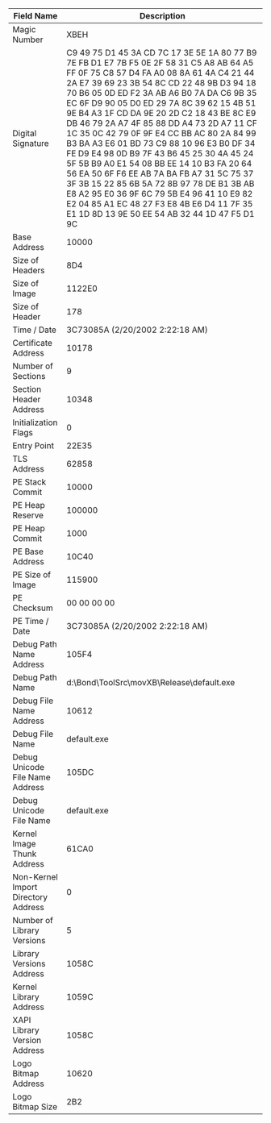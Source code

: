 | Field Name | Description |
|---|---|
| Magic Number | XBEH |
| Digital Signature | C9 49 75 D1 45 3A CD 7C 17 3E 5E 1A 80 77 B9 7E FB D1 E7 7B F5 0E 2F 58 31 C5 A8 AB 64 A5 FF 0F 75 C8 57 D4 FA A0 08 8A 61 4A C4 21 44 2A E7 39 69 23 3B 54 8C CD 22 48 9B D3 94 18 70 B6 05 0D ED F2 3A AB A6 B0 7A DA C6 9B 35 EC 6F D9 90 05 D0 ED 29 7A 8C 39 62 15 4B 51 9E B4 A3 1F CD DA 9E 20 2D C2 18 43 BE 8C E9 DB 46 79 2A A7 4F 85 88 DD A4 73 2D A7 11 CF 1C 35 0C 42 79 0F 9F E4 CC BB AC 80 2A 84 99 B3 BA A3 E6 01 BD 73 C9 88 10 96 E3 B0 DF 34 FE D9 E4 98 0D B9 7F 43 B6 45 25 30 4A 45 24 5F 5B B9 A0 E1 54 08 BB EE 14 10 B3 FA 20 64 56 EA 50 6F F6 EE AB 7A BA FB A7 31 5C 75 37 3F 3B 15 22 85 6B 5A 72 8B 97 78 DE B1 3B AB E8 A2 95 E0 36 9F 6C 79 5B E4 96 41 10 E9 82 E2 04 85 A1 EC 48 27 F3 E8 4B E6 D4 11 7F 35 E1 1D 8D 13 9E 50 EE 54 AB 32 44 1D 47 F5 D1 9C |
| Base Address | 10000 |
| Size of Headers | 8D4 |
| Size of Image | 1122E0 |
| Size of Header | 178 |
| Time / Date | 3C73085A (2/20/2002 2:22:18 AM) |
| Certificate Address | 10178 |
| Number of Sections | 9 |
| Section Header Address | 10348 |
| Initialization Flags | 0 |
| Entry Point | 22E35 |
| TLS Address | 62858 |
| PE Stack Commit | 10000 |
| PE Heap Reserve | 100000 |
| PE Heap Commit | 1000 |
| PE Base Address | 10C40 |
| PE Size of Image | 115900 |
| PE Checksum | 00 00 00 00 |
| PE Time / Date | 3C73085A (2/20/2002 2:22:18 AM) |
| Debug Path Name Address | 105F4 |
| Debug Path Name | d:\Bond\ToolSrc\movXB\Release\default.exe |
| Debug File Name Address | 10612 |
| Debug File Name | default.exe |
| Debug Unicode File Name Address | 105DC |
| Debug Unicode File Name | default.exe |
| Kernel Image Thunk Address | 61CA0 |
| Non-Kernel Import Directory Address | 0 |
| Number of Library Versions | 5 |
| Library Versions Address | 1058C |
| Kernel Library Address | 1059C |
| XAPI Library Version Address | 1058C |
| Logo Bitmap Address | 10620 |
| Logo Bitmap Size | 2B2 |
